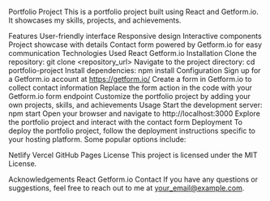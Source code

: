 Portfolio Project
This is a portfolio project built using React and Getform.io. It showcases my skills, projects, and achievements.

Features
User-friendly interface
Responsive design
Interactive components
Project showcase with details
Contact form powered by Getform.io for easy communication 
Technologies Used
React
Getform.io
Installation
Clone the repository: git clone <repository_url>
Navigate to the project directory: cd portfolio-project
Install dependencies: npm install
Configuration
Sign up for a Getform.io account at https://getform.io/
Create a form in Getform.io to collect contact information
Replace the form action in the code with your Getform.io form endpoint
Customize the portfolio project by adding your own projects, skills, and achievements
Usage
Start the development server: npm start
Open your browser and navigate to http://localhost:3000
Explore the portfolio project and interact with the contact form
Deployment
To deploy the portfolio project, follow the deployment instructions specific to your hosting platform. Some popular options include:

Netlify
Vercel
GitHub Pages
License
This project is licensed under the MIT License.

Acknowledgements
React
Getform.io
Contact
If you have any questions or suggestions, feel free to reach out to me at your_email@example.com.

